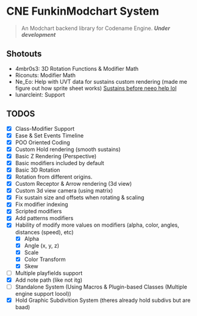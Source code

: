 # CNE FunkinModchart System
> An Modchart backend library for Codename Engine. **_Under development_**

## Shotouts
- 4mbr0s3: 3D Rotation Functions & Modifier Math
- Riconuts: Modifier Math
- Ne_Eo: Help with UVT data for sustains custom rendering (made me figure out how sprite sheet works) [Sustains before neeo help lol](https://github.com/TheoDevelops/CNEModchart-Framework/blob/main/art/nocontext.png)
- lunarcleint: Support

## TODOS
- [X] Class-Modifier Support
- [X] Ease & Set Events Timeline
- [X] POO Oriented Coding
- [X] Custom Hold rendering (smooth sustains)
- [X] Basic Z Rendering (Perspective)
- [X] Basic modifiers included by default
- [X] Basic 3D Rotation
- [X] Rotation from different origins.
- [X] Custom Receptor & Arrow rendering (3d view)
- [X] Custom 3d view camera (using matrix)
- [X] Fix sustain size and offsets when rotating & scaling
- [X] Fix modifier indexing
- [X] Scripted modifiers
- [X] Add patterns modifiers
- [X] Hability of modify more values on modifiers (alpha, color, angles, distances (speed), etc)
   - [X] Alpha
   - [X] Angle (x, y, z)
   - [X] Scale
   - [X] Color Transform
   - [X] Skew
- [ ] Multiple playfields support
- [X] Add note path (like not itg)
- [ ] Standalone System (Using Macros & Plugin-based Classes (Multiple engine support loool))
- [X] Hold Graphic Subdivition System (theres already hold subdivs but are baad)